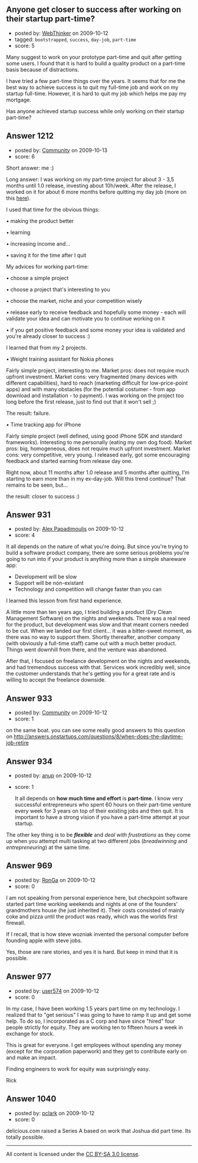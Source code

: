 ## Anyone get closer to success after working on their startup part-time?

- posted by: [WebThinker](https://stackexchange.com/users/-1/506-webthinker) on 2009-10-12
- tagged: `bootstrapped`, `success`, `day-job`, `part-time`
- score: 5

Many suggest to work on your prototype part-time and quit after getting some users. I found that it is hard to build a quality product on a part-time basis because of distractions. 

I have tried a few part-time things over the years. It seems that for me the best way to achieve success is to quit my full-time job and work on my startup full-time. However, it is hard to quit my job which helps me pay my mortgage.

Has anyone achieved startup success while only working on their startup part-time?


## Answer 1212

- posted by: [Community](https://stackexchange.com/users/-1/-1-community) on 2009-10-13
- score: 6

Short answer: me :)

Long answer:
I was working on my part-time project for about 3 - 3,5 months until 1.0 release, investing about 10h/week. After the release, I worked on it for about 6 more months before quitting my day job (more on this <a href="http://www.komorian.com/blog/2009/03/the-day-i-quit-my-day-job.html">here</a>).

I used that time for the obvious things: 

• making the product better

• learning

• increasing income and... 

• saving it for the time after I quit

My advices for working part-time:

• choose a simple project

• choose a project that's interesting to you

• choose the market, niche and your competition wisely

• release early to receive feedback and hopefully some money - each will validate your idea and can motivate you to continue working on it

• if you get positive feedback and some money your idea is validated and you're already closer to success :)

I learned that from my 2 projects.

• Weight training assistant for Nokia phones

Fairly simple project, interesting to me. Market pros: does not require much upfront investment. Market cons: very fragmented (many devices with different capabilities), hard to reach (marketing difficult for low-price-point apps) and with many obstacles (for the potential costumer - from app download and installation - to payment). I was working on the project too long before the first release, just to find out that it won't sell ;)

The result: failure.

• Time tracking app for iPhone

Fairly simple project (well defined, using good iPhone SDK and standard frameworks). Interesting to me personally (eating my own dog food). Market pros: big, homogeneous, does not require much upfront investment. Market cons: very competitive, very young.
I released early, got some encouraging feedback and started earning from release day one.

Right now, about 11 months after 1.0 release and 5 months after quitting, I'm starting to earn more than in my ex-day-job. Will this trend continue? That remains to be seen, but...

the result: closer to success :)



## Answer 931

- posted by: [Alex Papadimoulis](https://stackexchange.com/users/-1/123-alex-papadimoulis) on 2009-10-12
- score: 4

It all depends on the nature of what you're doing. But since you're trying to build a software product company, there are some serious problems you're going to run into if your product is anything more than a simple shareware app:

* Development will be slow
* Support will be non-existant
* Technology and competition will change faster than you can

I learned this lesson from first hand experience.

A little more than ten years ago, I tried building a product (Dry Clean Management Software) on the nights and weekends. There was a real need for the product, but development was slow and that meant corners needed to be cut. When we landed our first client... it was a bitter-sweet moment, as there was no way to support them. Shortly thereafter, another company (with obviously a full-time staff) came out with a much better product. Things went downhill from there, and the venture was abandoned.

After that, I focused on freelance development on the nights and weekends, and had tremendous success with that. Services work incredibly well, since the customer understands that he's getting you for a great rate and is willing to accept the freelance downside.


## Answer 933

- posted by: [Community](https://stackexchange.com/users/-1/-1-community) on 2009-10-12
- score: 1

on the same boat. you can see some really good answers to this question on http://answers.onstartups.com/questions/8/when-does-the-daytime-job-retire


## Answer 934

- posted by: [anup](https://stackexchange.com/users/-1/475-anup) on 2009-10-12
- score: 1

  It all depends on **how much time and effort** is **part-time**.
  I know very successful entrepreneurs who spent 60 hours on their part-time venture every week for 3 years on top of their existing jobs and then quit. It is important to have a strong vision if you have a part-time attempt at your startup. 

 The other key thing is to be ***flexible*** and *deal with frustrations* as they come up when you attempt multi tasking at two different jobs (*breadwinning* and *entrepreneuring*) at the same time.


 




## Answer 969

- posted by: [RonGa](https://stackexchange.com/users/-1/218-ronga) on 2009-10-12
- score: 0

I am not speaking from personal experience here, but checkpoint software started part time working weekends and nights at one of the founders' grandmothers house (he just inherited it).  Their costs consisted of mainly coke and pizza until the product was ready, which was the worlds first firewall.

If I recall, that is how steve wozniak invented the personal computer before founding apple with steve jobs.

Yes, those are rare stories, and yes it is hard.  But keep in mind that it is possible.


## Answer 977

- posted by: [user574](https://stackexchange.com/users/-1/574-user574) on 2009-10-12
- score: 0

In my case, I have been working 1.5 years part time on my technology. I realized that to "get serious" I was going to have to ramp it up and get some help. To do so, I incorporated as a C corp and have since "hired" four people strictly for equity. They are working ten to fifteen hours a week in exchange for stock.

This is great for everyone. I get employees without spending any money (except for the corporation paperwork) and they get to contribute early on and make an impact.

Finding engineers to work for equity was surprisingly easy.

Rick



## Answer 1040

- posted by: [pclark](https://stackexchange.com/users/-1/303-pclark) on 2009-10-12
- score: 0

delicious.com raised a Series A based on work that Joshua did part time. Its totally possible. 



---

All content is licensed under the [CC BY-SA 3.0 license](https://creativecommons.org/licenses/by-sa/3.0/).

